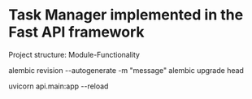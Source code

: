 # Task Manager implemented in the Fast API framework

Project structure: Module-Functionality

alembic revision --autogenerate -m "message"
alembic upgrade head

uvicorn api.main:app --reload
